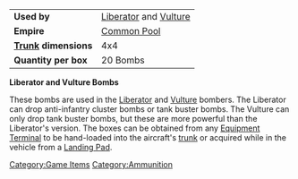 |                                  |                                                     |
| -------------------------------- | --------------------------------------------------- |
| **Used by**                      | [Liberator](../Liberator.md) and [Vulture](../vehicles/Vulture.md) |
| **Empire**                       | [Common Pool](../terminology/Common_Pool.md)                       |
| **[Trunk](../terminology/Trunk.md) dimensions** | 4x4                                                 |
| **Quantity per box**             | 20 Bombs                                            |

**Liberator and Vulture Bombs**

These bombs are used in the [Liberator](../Liberator.md) and
[Vulture](../vehicles/Vulture.md) bombers. The Liberator can drop
anti-infantry cluster bombs or tank buster bombs. The Vulture can only
drop tank buster bombs, but these are more powerful than the Liberator's
version. The boxes can be obtained from any [Equipment
Terminal](../items/Equipment_Terminal.md) to be hand-loaded into the
aircraft's [trunk](../terminology/Trunk.md) or acquired while in the vehicle
from a [Landing Pad](items/Landing_Pad.md).

[Category:Game Items](Category:Game_Items.md)
[Category:Ammunition](Category:Ammunition.md)
